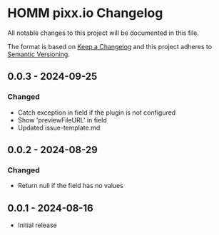 # HOMM pixx.io Changelog

All notable changes to this project will be documented in this file.

The format is based on [Keep a Changelog](http://keepachangelog.com/) and this project adheres
to [Semantic Versioning](http://semver.org/).

## 0.0.3 - 2024-09-25

### Changed

- Catch exception in field if the plugin is not configured
- Show 'previewFileURL' in field
- Updated issue-template.md

## 0.0.2 - 2024-08-29

### Changed

- Return null if the field has no values

## 0.0.1 - 2024-08-16

- Initial release
